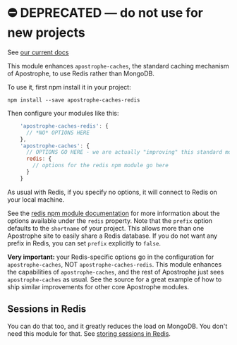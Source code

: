 # ⛔️ **DEPRECATED** — do not use for new projects

See [our current docs](https://docs.apostrophecms.org/)

This module enhances `apostrophe-caches`, the standard caching mechanism of Apostrophe, to use Redis rather than MongoDB.

To use it, first npm install it in your project:

```
npm install --save apostrophe-caches-redis
```

Then configure your modules like this:

```javascript
    'apostrophe-caches-redis': {
      // *NO* OPTIONS HERE
    },
    'apostrophe-caches': {
      // OPTIONS GO HERE - we are actually "improving" this standard module
      redis: {
        // options for the redis npm module go here
      }
    }
```

As usual with Redis, if you specify no options, it will connect to Redis on your local machine.

See the [redis npm module documentation](https://www.npmjs.com/package/redis) for more information about the options available under the `redis` property. Note that the `prefix` option defaults to the `shortname` of your project. This allows more than one Apostrophe site to easily share a Redis database. If you do not want any prefix in Redis, you can set `prefix` explicitly to `false`.

**Very important:** your Redis-specific options go in the configuration for `apostrophe-caches`, NOT `apostrophe-caches-redis`. This module enhances the capabilities of `apostrophe-caches`, and the rest of Apostrophe just sees `apostrophe-caches` as usual. See the source for a great example of how to ship similar improvements for other core Apostrophe modules.

## Sessions in Redis

You can do that too, and it greatly reduces the load on MongoDB. You don't need this module for that. See [storing sessions in Redis](https://v2.docs.apostrophecms.org/howtos/storing-sessions-in-redis.html).

